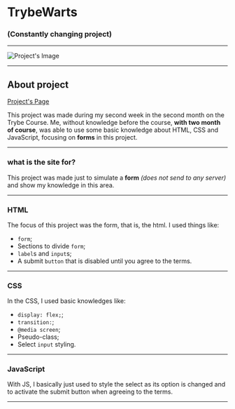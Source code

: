 # TrybeWarts

### (Constantly changing project)

---

![Project's Image](./img/project-image.jpeg)

---

## About project

[Project's Page](https://murilo-rainho.github.io/trybewarts/)

This project was made during my second week in the second month on the Trybe Course. Me, without knowledge before the course, **with two month of course**, was able to use some basic knowledge about HTML, CSS and JavaScript, focusing on **forms** in this project.

---

### what is the site for?

This project was made just to simulate a **form** *(does not send to any server)* and show my knowledge in this area.

---

### HTML

The focus of this project was the form, that is, the html. I used things like:
* `form`;
* Sections to divide `form`;
* `label`s and `input`s;
* A submit `button` that is disabled until you agree to the terms.

---

### CSS

In the CSS, I used basic knowledges like:
* `display: flex;`;
* `transition:`;
* `@media screen`;
* Pseudo-class;
* Select `input` styling.

---

### JavaScript

With JS, I basically just used to style the select as its option is changed and to activate the submit button when agreeing to the terms.

---
